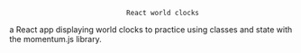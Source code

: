                                  React world clocks

a React app displaying world clocks to practice using classes and state with the momentum.js library. 